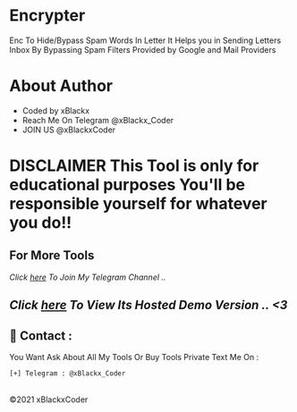 # Encrypter
 Enc To Hide/Bypass Spam Words In Letter It Helps you in Sending Letters Inbox By Bypassing Spam Filters Provided by Google and Mail Providers

# About Author

- Coded by xBlackx
- Reach Me On Telegram @xBlackx_Coder
- JOIN US @xBlackxCoder


# DISCLAIMER This Tool is only for educational purposes You'll be responsible yourself for whatever you do!! 

**For More Tools** 
---------- 
*Click <a href="https://t.me/xBlacKxCoder">here</a> To Join My Telegram Channel ..*

*Click <a href="https://xblackxcoder.team/enc/">here</a> To View Its Hosted Demo Version .. <3* 
---------- 

📧 Contact : 
------ 
You Want Ask About All My Tools Or Buy Tools Private Text Me On : 
``` 
[+] Telegram : @xBlackx_Coder 
```

<br>©2021 xBlackxCoder 
